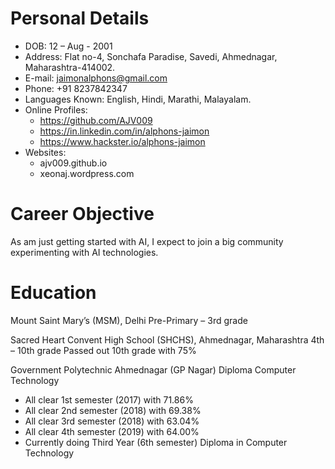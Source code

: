 # Personal Details
- DOB: 12 – Aug - 2001
- Address: Flat no-4, Sonchafa Paradise, Savedi, Ahmednagar, Maharashtra-414002.
- E-mail:  jaimonalphons@gmail.com
- Phone: +91 8237842347
- Languages Known: English, Hindi, Marathi, Malayalam.
- Online Profiles:
    - https://github.com/AJV009
    - https://in.linkedin.com/in/alphons-jaimon
    - https://www.hackster.io/alphons-jaimon
- Websites:
    - ajv009.github.io
    - xeonaj.wordpress.com

# Career Objective
As am just getting started with AI, I expect to join a big community experimenting with AI technologies.

# Education
Mount Saint Mary’s (MSM), Delhi
Pre-Primary – 3rd grade 

Sacred Heart Convent High School (SHCHS), Ahmednagar, Maharashtra
4th – 10th grade
Passed out 10th grade with 75%

Government Polytechnic Ahmednagar (GP Nagar) Diploma Computer Technology
- All clear 1st semester (2017) with 71.86%
- All clear 2nd semester (2018) with 69.38%
- All clear 3rd semester (2018) with 63.04%
- All clear 4th semester (2019) with 64.00%
- Currently doing Third Year (6th semester) Diploma in Computer Technology
